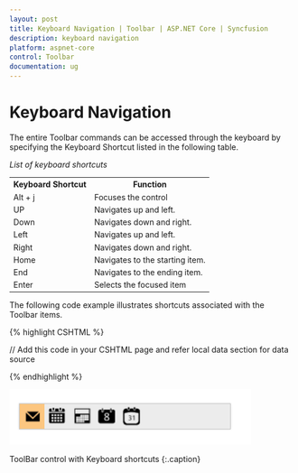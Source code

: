 ```yaml
---
layout: post
title: Keyboard Navigation | Toolbar | ASP.NET Core | Syncfusion
description: keyboard navigation
platform: aspnet-core
control: Toolbar
documentation: ug
---
```


# Keyboard Navigation

The entire Toolbar commands can be accessed through the keyboard by specifying the Keyboard Shortcut listed in the following table.

_List of keyboard shortcuts_

<table>
<tr>
<th>
Keyboard Shortcut</th><th>
Function</th></tr>
<tr>
<td>
Alt + j</td><td>
Focuses the control</td></tr>
<tr>
<td>
UP</td><td>
Navigates up and left.</td></tr>
<tr>
<td>
Down</td><td>
Navigates down and right.</td></tr>
<tr>
<td>
Left</td><td>
Navigates up and left.</td></tr>
<tr>
<td>
Right</td><td>
Navigates down and right.</td></tr>
<tr>
<td>
Home</td><td>
Navigates to the starting item.</td></tr>
<tr>
<td>
End</td><td>
Navigates to the ending item.</td></tr>
<tr>
<td>
Enter</td><td>
Selects the focused item</td></tr>
</table>

The following code example illustrates shortcuts associated with the Toolbar items.

{% highlight CSHTML %}

// Add this code in your CSHTML page and refer local data section for data source

<ej-toolbar id="toolbar" width="250px" dataSource="ViewBag.datasource">
    <e-toolbar-fields id="iconid" sprite-css-class="spriteCss">
</ej-toolbar>

<script>
    $(function () {
        //Control focus key
        $(document).on("keydown", function (e) {
            if (e.altKey && e.keyCode === 74) {
                // j- key code.
                $("#toolbar").focus();
            }
        });
    });
</script>

{% endhighlight %}

![](Keyboard-Navigation_images/Keyboard-Navigation_img1.png)


ToolBar control with Keyboard shortcuts
{:.caption}